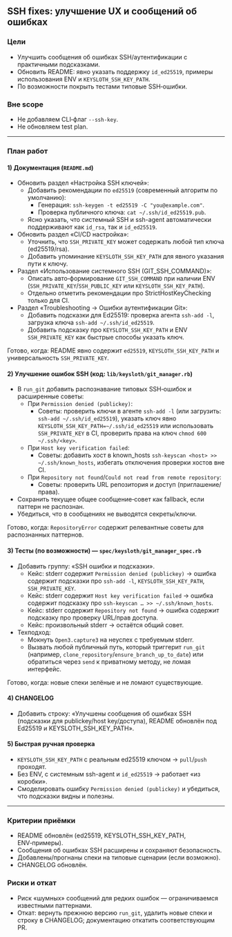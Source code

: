 ## SSH fixes: улучшение UX и сообщений об ошибках

### Цели
- Улучшить сообщения об ошибках SSH/аутентификации с практичными подсказками.
- Обновить README: явно указать поддержку `id_ed25519`, примеры использования ENV и `KEYSLOTH_SSH_KEY_PATH`.
- По возможности покрыть тестами типовые SSH‑ошибки.

### Вне scope
- Не добавляем CLI‑флаг `--ssh-key`.
- Не обновляем test plan.

---

### План работ

#### 1) Документация (`README.md`)
- Обновить раздел «Настройка SSH ключей»:
  - Добавить рекомендации по `ed25519` (современный алгоритм по умолчанию):
    - Генерация: `ssh-keygen -t ed25519 -C "you@example.com"`.
    - Проверка публичного ключа: `cat ~/.ssh/id_ed25519.pub`.
  - Ясно указать, что системный SSH и ssh-agent автоматически поддерживают как `id_rsa`, так и `id_ed25519`.
- Обновить раздел «CI/CD настройка»:
  - Уточнить, что `SSH_PRIVATE_KEY` может содержать любой тип ключа (ed25519/rsa).
  - Добавить упоминание `KEYSLOTH_SSH_KEY_PATH` для явного указания пути к ключу.
- Раздел «Использование системного SSH (GIT_SSH_COMMAND)»:
  - Описать авто‑формирование `GIT_SSH_COMMAND` при наличии ENV (`SSH_PRIVATE_KEY`/`SSH_PUBLIC_KEY` или `KEYSLOTH_SSH_KEY_PATH`).
  - Отдельно отметить рекомендации про StrictHostKeyChecking только для CI.
- Раздел «Troubleshooting → Ошибки аутентификации Git»:
  - Добавить подсказки для Ed25519: проверка агента `ssh-add -l`, загрузка ключа `ssh-add ~/.ssh/id_ed25519`.
  - Добавить подсказку про `KEYSLOTH_SSH_KEY_PATH` и ENV `SSH_PRIVATE_KEY` как быстрые способы указать ключ.

Готово, когда: README явно содержит `ed25519`, `KEYSLOTH_SSH_KEY_PATH` и универсальность `SSH_PRIVATE_KEY`.

#### 2) Улучшение ошибок SSH (код: `lib/keysloth/git_manager.rb`)
- В `run_git` добавить распознавание типовых SSH‑ошибок и расширенные советы:
  - При `Permission denied (publickey)`:
    - Советы: проверить ключи в агенте `ssh-add -l` (или загрузить: `ssh-add ~/.ssh/id_ed25519`),
      указать ключ явно `KEYSLOTH_SSH_KEY_PATH=~/.ssh/id_ed25519` или использовать `SSH_PRIVATE_KEY` в CI,
      проверить права на ключ `chmod 600 ~/.ssh/<key>`.
  - При `Host key verification failed`:
    - Советы: добавить хост в known_hosts `ssh-keyscan <host> >> ~/.ssh/known_hosts`,
      избегать отключения проверки хостов вне CI.
  - При `Repository not found`/`Could not read from remote repository`:
    - Советы: проверить URL репозитория и доступ (приглашение/права).
- Сохранить текущее общее сообщение‑совет как fallback, если паттерн не распознан.
- Убедиться, что в сообщениях не выводятся секреты/ключи.

Готово, когда: `RepositoryError` содержит релевантные советы для распознанных паттернов.

#### 3) Тесты (по возможности) — `spec/keysloth/git_manager_spec.rb`
- Добавить группу: «SSH ошибки и подсказки».
  - Кейс: stderr содержит `Permission denied (publickey)` → ошибка содержит подсказки про `ssh-add -l`, `KEYSLOTH_SSH_KEY_PATH`, `SSH_PRIVATE_KEY`.
  - Кейс: stderr содержит `Host key verification failed` → ошибка содержит подсказку про `ssh-keyscan … >> ~/.ssh/known_hosts`.
  - Кейс: stderr содержит `Repository not found` → ошибка содержит подсказку про проверку URL/прав доступа.
  - Кейс: произвольный stderr → остаётся общий совет.
- Техподход:
  - Мокнуть `Open3.capture3` на неуспех с требуемым stderr.
  - Вызвать любой публичный путь, который триггерит `run_git` (например, `clone_repository`/`ensure_branch_up_to_date`) или обратиться через `send` к приватному методу, не ломая интерфейс.

Готово, когда: новые спеки зелёные и не ломают существующие.

#### 4) CHANGELOG
- Добавить строку: «Улучшены сообщения об ошибках SSH (подсказки для publickey/host key/доступа), README обновлён под Ed25519 и KEYSLOTH_SSH_KEY_PATH».

#### 5) Быстрая ручная проверка
- `KEYSLOTH_SSH_KEY_PATH` с реальным ed25519 ключом → `pull`/`push` проходят.
- Без ENV, c системным ssh-agent и `id_ed25519` → работает «из коробки».
- Смоделировать ошибку `Permission denied (publickey)` и убедиться, что подсказки видны и полезны.

---

### Критерии приёмки
- README обновлён (ed25519, KEYSLOTH_SSH_KEY_PATH, ENV‑примеры).
- Сообщения об ошибках SSH расширены и сохраняют безопасность.
- Добавлены/прогнаны спеки на типовые сценарии (если возможно).
- CHANGELOG обновлён.

### Риски и откат
- Риск «шумных» сообщений для редких ошибок — ограничиваемся известными паттернами.
- Откат: вернуть прежнюю версию `run_git`, удалить новые спеки и строку в CHANGELOG; документацию откатить соответствующим PR.
